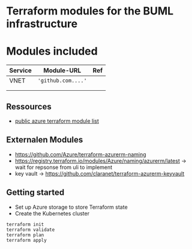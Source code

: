 # Terraform modules for the BUML infrastructure

# Modules included

| Service | Module-URL         | Ref |
| ------- | ------------------ | --- |
| VNET    | `'github.com....'` |     |
|         |                    |     |
|         |                    |     |

## Ressources

- [public azure terraform module list](https://registry.terraform.io/search/modules?namespace=Azure)

## Externalen Modules

- https://github.com/Azure/terraform-azurerm-naming
- https://registry.terraform.io/modules/Azure/naming/azurerm/latest -> wait for repsonse from uli to implement
- key vault -> https://github.com/claranet/terraform-azurerm-keyvault

## Getting started

- Set up Azure storage to store Terraform state
- Create the Kubernetes cluster

```
terraform init
terraform validate
terraform plan
terraform apply
```
